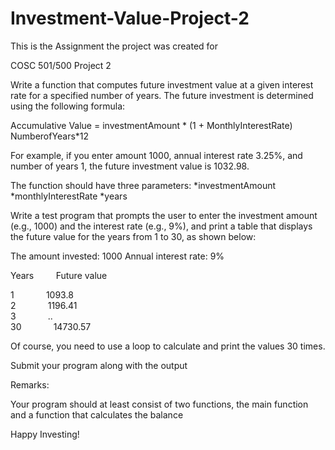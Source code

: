 # Investment-Value-Project-2

This is the Assignment the project was created for 

 COSC 501/500   Project 2        
 
Write a function that computes future investment value at a given  interest rate for a specified number of years. The future investment is determined using the following formula: 
 
Accumulative Value =  investmentAmount * (1 + MonthlyInterestRate) NumberofYears*12 
 
For example, if you enter amount 1000, annual interest rate 3.25%, and number of years 1, the future investment value is 1032.98. 
 
The function should have three parameters: 
*investmentAmount 
*monthlyInterestRate 
*years 
 
Write a test program that prompts the user to enter the investment amount (e.g., 1000) and the interest rate (e.g., 9%), and print a table that displays the future value for the years from 1 to 30, as shown below: 
 
The amount invested: 1000 Annual interest rate: 9% 
 
Years  &nbsp; &nbsp; &nbsp; &nbsp;  Future value <br>

1   &nbsp; &nbsp; &nbsp; &nbsp; &nbsp; &nbsp;         1093.8 <br>
2    &nbsp; &nbsp; &nbsp; &nbsp; &nbsp; &nbsp;       1196.41 <br>
3     &nbsp; &nbsp; &nbsp; &nbsp; &nbsp; &nbsp;      ..       <br>
30    &nbsp; &nbsp; &nbsp; &nbsp; &nbsp; &nbsp;   14730.57  <br>
 
 
Of course, you need to use a loop to calculate and print the values 30 times. 
 
Submit your program along with the output 
 
Remarks: 
 
Your program should at least consist of two functions, the main function and a function that calculates the balance 
 
 
Happy Investing! 

